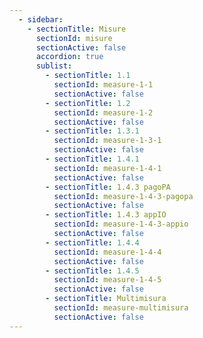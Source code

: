 ```yaml
---
  - sidebar:
    - sectionTitle: Misure
      sectionId: misure
      sectionActive: false
      accordion: true
      sublist:
        - sectionTitle: 1.1
          sectionId: measure-1-1
          sectionActive: false
        - sectionTitle: 1.2
          sectionId: measure-1-2
          sectionActive: false
        - sectionTitle: 1.3.1
          sectionId: measure-1-3-1
          sectionActive: false
        - sectionTitle: 1.4.1
          sectionId: measure-1-4-1
          sectionActive: false
        - sectionTitle: 1.4.3 pagoPA
          sectionId: measure-1-4-3-pagopa
          sectionActive: false
        - sectionTitle: 1.4.3 appIO
          sectionId: measure-1-4-3-appio
          sectionActive: false
        - sectionTitle: 1.4.4
          sectionId: measure-1-4-4
          sectionActive: false
        - sectionTitle: 1.4.5
          sectionId: measure-1-4-5
          sectionActive: false
        - sectionTitle: Multimisura
          sectionId: measure-multimisura
          sectionActive: false
---
```

